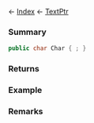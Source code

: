 ← [Index](Api-Index) ← [TextPtr](VRage.Game.ModAPI.Ingame.Utilities.TextPtr)

### Summary

```csharp
public char Char { ; }
```

### Returns

### Example

### Remarks

